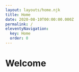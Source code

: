 ```yaml
---
layout: layouts/home.njk
title: Home
date: 2020-08-10T00:00:00.000Z
permalink: /
eleventyNavigation:
  key: Home
  order: 0
---
```

# Welcome
